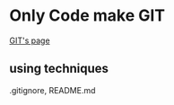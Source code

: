 # Only Code make GIT
[GIT's page](https://github.com/kitystudio/code_only)
## using techniques
.gitignore, README.md